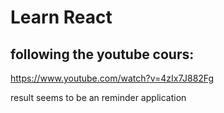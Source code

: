 # Learn React
## following the youtube cours:
https://www.youtube.com/watch?v=4zIx7J882Fg

result seems to be an reminder application 
